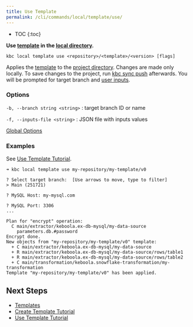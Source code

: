 ```yaml
---
title: Use Template
permalink: /cli/commands/local/template/use/
---
```


* TOC
{:toc}

**Use [template](/cli/templates/structure/#template) in the [local directory](/cli/structure/).**

```
kbc local template use <repository>/<template>/<version> [flags]
```

Applies the [template](/cli/templates/structure/#template) to the [project directory](/cli/structure/).
Changes are made only locally. To save changes to the project, run [kbc sync push](/cli/commands/sync/push/) afterwards.
You will be prompted for target branch and [user inputs](/cli/templates/structure/inputs/).

### Options

`-b, --branch string <string>`
: target branch ID or name

`-f, --inputs-file <string>`
: JSON file with inputs values

[Global Options](/cli/commands/#global-options)

### Examples

See [Use Template Tutorial](/cli/templates/tutorial/#use-template).

```
➜ kbc local template use my-repository/my-template/v0

? Select target branch:  [Use arrows to move, type to filter]
> Main (251721)

? MySQL Host: my-mysql.com

? MySQL Port: 3306
...

Plan for "encrypt" operation:
  C main/extractor/keboola.ex-db-mysql/my-data-source
    parameters.db.#password
Encrypt done.
New objects from "my-repository/my-template/v0" template:
  + C main/extractor/keboola.ex-db-mysql/my-data-source
  + R main/extractor/keboola.ex-db-mysql/my-data-source/rows/table1
  + R main/extractor/keboola.ex-db-mysql/my-data-source/rows/table2
  + C main/transformation/keboola.snowflake-transformation/my-transformation
Template "my-repository/my-template/v0" has been applied.
```

## Next Steps

- [Templates](/cli/templates/)
- [Create Template Tutorial](/cli/templates/tutorial/)
- [Use Template Tutorial](/cli/templates/tutorial/#use-template)
